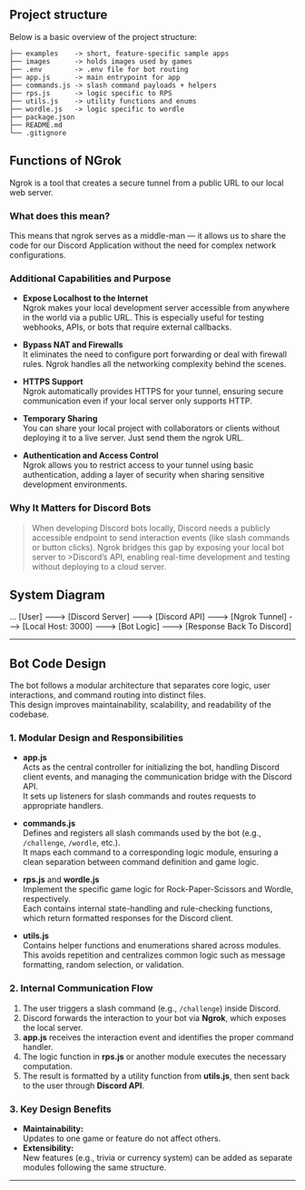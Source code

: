 ## Project structure
Below is a basic overview of the project structure:

```
├── examples    -> short, feature-specific sample apps
├── images      -> holds images used by games
├── .env        -> .env file for bot routing
├── app.js      -> main entrypoint for app
├── commands.js -> slash command payloads + helpers
├── rps.js      -> logic specific to RPS
├── utils.js    -> utility functions and enums
├── wordle.js   -> logic specific to wordle
├── package.json
├── README.md
└── .gitignore
```

## Functions of NGrok

Ngrok is a tool that creates a secure tunnel from a public URL to our local web server.

### What does this mean?

This means that ngrok serves as a middle-man — it allows us to share the code for our Discord Application without the need for complex network configurations.

### Additional Capabilities and Purpose

- **Expose Localhost to the Internet**  
  Ngrok makes your local development server accessible from anywhere in the world via a public URL. This is especially useful for testing webhooks, APIs, or bots that require external callbacks.

- **Bypass NAT and Firewalls**  
  It eliminates the need to configure port forwarding or deal with firewall rules. Ngrok handles all the networking complexity behind the scenes.

- **HTTPS Support**  
  Ngrok automatically provides HTTPS for your tunnel, ensuring secure communication even if your local server only supports HTTP.

- **Temporary Sharing**  
  You can share your local project with collaborators or clients without deploying it to a live server. Just send them the ngrok URL.

- **Authentication and Access Control**  
  Ngrok allows you to restrict access to your tunnel using basic authentication, adding a layer of security when sharing sensitive development environments.

### Why It Matters for Discord Bots

>When developing Discord bots locally, Discord needs a publicly accessible endpoint to send interaction events (like slash commands or button clicks). Ngrok bridges this gap by exposing your local bot server to >Discord’s API, enabling real-time development and testing without deploying to a cloud server.


## System Diagram
...
[User] ---> [Discord Server] ---> [Discord API] ---> [Ngrok Tunnel] ---> [Local Host: 3000] ---> [Bot Logic] ---> [Response Back To Discord]

---

## Bot Code Design

The bot follows a modular architecture that separates core logic, user interactions, and command routing into distinct files.  
This design improves maintainability, scalability, and readability of the codebase.

### 1. Modular Design and Responsibilities

- **app.js**  
  Acts as the central controller for initializing the bot, handling Discord client events, and managing the communication bridge with the Discord API.  
  It sets up listeners for slash commands and routes requests to appropriate handlers.

- **commands.js**  
  Defines and registers all slash commands used by the bot (e.g., `/challenge`, `/wordle`, etc.).  
  It maps each command to a corresponding logic module, ensuring a clean separation between command definition and game logic.

- **rps.js** and **wordle.js**  
  Implement the specific game logic for Rock-Paper-Scissors and Wordle, respectively.  
  Each contains internal state-handling and rule-checking functions, which return formatted responses for the Discord client.

- **utils.js**  
  Contains helper functions and enumerations shared across modules.  
  This avoids repetition and centralizes common logic such as message formatting, random selection, or validation.

### 2. Internal Communication Flow

1. The user triggers a slash command (e.g., `/challenge`) inside Discord.  
2. Discord forwards the interaction to your bot via **Ngrok**, which exposes the local server.  
3. **app.js** receives the interaction event and identifies the proper command handler.  
4. The logic function in **rps.js** or another module executes the necessary computation.  
5. The result is formatted by a utility function from **utils.js**, then sent back to the user through **Discord API**.

### 3. Key Design Benefits

- **Maintainability:**  
  Updates to one game or feature do not affect others.
- **Extensibility:**  
  New features (e.g., trivia or currency system) can be added as separate modules following the same structure.

---


